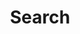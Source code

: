 ---
title: "Search" # in any language you want
layout: "search" # is necessary
# url: "/archive"
# description: "Description for Search"
summary: "search sum"
placeholder: "placeholder text in search input box"
---